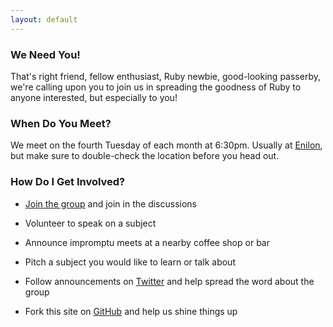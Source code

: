 ```yaml
---
layout: default
---
```

### We Need You!

That's right friend, fellow enthusiast, Ruby newbie, good-looking passerby, we're calling upon
you to join us in spreading the goodness of Ruby to anyone interested, but especially to you!

### When Do You Meet?

We meet on the fourth Tuesday of each month at 6:30pm. Usually at [Enilon][enl], but make sure to
double-check the location before you head out.

[enl]: http://goo.gl/maps/BrD3h

### How Do I Get Involved?

- [Join the group][group] and join in the discussions
- Volunteer to speak on a subject
- Announce impromptu meets at a nearby coffee shop or bar
- Pitch a subject you would like to learn or talk about
- Follow announcements on [Twitter][twitter] and help spread the word about the group
- Fork this site on [GitHub][github] and help us shine things up

  [group]: https://groups.google.com/rubyftw
  [twitter]: http://twitter.com/rubyftw
  [github]: https://github.com/rubyftw

